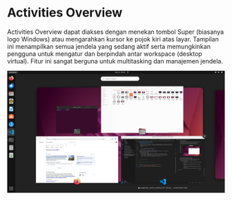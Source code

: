 # Activities Overview

Activities Overview dapat diakses dengan menekan tombol Super (biasanya logo Windows) atau mengarahkan kursor ke pojok kiri atas layar. Tampilan ini menampilkan semua jendela yang sedang aktif serta memungkinkan pengguna untuk mengatur dan berpindah antar workspace (desktop virtual). Fitur ini sangat berguna untuk multitasking dan manajemen jendela.


<center> 

   ![Desktop](img/tampilan_activity_overview.png)
</center>
